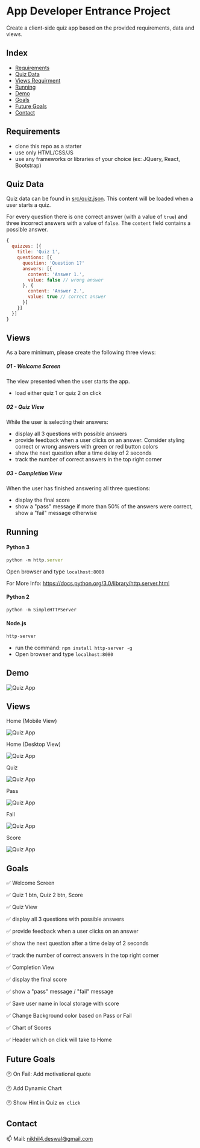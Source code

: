 # App Developer Entrance Project

Create a client-side quiz app based on the provided requirements, data and views.


## Index
- [Requirements](#requirements)
- [Quiz Data](#quiz-data)
- [Views Requirment](#views)
- [Running](#running)
- [Demo](#demo)
- [Goals](#goals)
- [Future Goals](#future-goals)
- [Contact](#contact)


## Requirements

- clone this repo as a starter
- use only HTML/CSS/JS
- use any frameworks or libraries of your choice (ex: JQuery, React, Bootstrap)

## Quiz Data

Quiz data can be found in [src/quiz.json](./src/quiz.json). This content will be loaded when a user starts a quiz.

For every question there is one correct answer (with a value of `true`) and three incorrect answers with a value of `false`. The `content` field contains a possible answer.

```js
{
  quizzes: [{
    title: 'Quiz 1',
    questions: [{
      question: 'Question 1?'
      answers: [{
        content: 'Answer 1.',
        value: false // wrong answer
      }, {
        content: 'Answer 2.',
        value: true // correct answer
      }]
    }]
  }]
}
```

## Views

As a bare minimum, please create the following three views:

##### 01 - Welcome Screen

The view presented when the user starts the app.

- load either quiz 1 or quiz 2 on click

##### 02 - Quiz View

While the user is selecting their answers:

- display all 3 questions with possible answers
- provide feedback when a user clicks on an answer. Consider styling correct or wrong answers with green or red button colors
- show the next question after a time delay of 2 seconds
- track the number of correct answers in the top right corner

##### 03 - Completion View

When the user has finished answering all three questions:

- display the final score
- show a "pass" message if more than 50% of the answers were correct, show a "fail" message otherwise





## Running
#### Python 3 
```js
python -m http.server
```
Open browser and type ```localhost:8080```

For More Info: https://docs.python.org/3.0/library/http.server.html

#### Python 2
```js
python -m SimpleHTTPServer
```

#### Node.js
```js
http-server
```
- run the command: ```npm install http-server -g```
- Open browser and type ```localhost:8080```


## Demo

![Quiz App](./diagrams/walk_through.gif)


## Views

Home (Mobile View)

![Quiz App](./diagrams/homeMobileView.JPG)

Home (Desktop View)

![Quiz App](./diagrams/homeDesktopView.JPG)

Quiz

![Quiz App](./diagrams/quizView.JPG)

Pass

![Quiz App](./diagrams/passFinalView.JPG)

Fail

![Quiz App](./diagrams/finalView.JPG)

Score

![Quiz App](./diagrams/scoreView.JPG)


## Goals
:white_check_mark: Welcome Screen

:white_check_mark: Quiz 1 btn, Quiz 2 btn, Score

:white_check_mark: Quiz View

:white_check_mark: display all 3 questions with possible answers

:white_check_mark: provide feedback when a user clicks on an answer

:white_check_mark: show the next question after a time delay of 2 seconds

:white_check_mark: track the number of correct answers in the top right corner

:white_check_mark: Completion View

:white_check_mark: display the final score

:white_check_mark: show a "pass" message / "fail" message

:white_check_mark: Save user name in local storage with score

:white_check_mark: Change Background color based on Pass or Fail

:white_check_mark: Chart of Scores

:white_check_mark: Header which on click will take to Home


## Future Goals
:clock1: On Fail: Add motivational quote

:clock1: Add Dynamic Chart

:clock1: Show Hint in Quiz ```on click```



## Contact
:mailbox: Mail: nikhil4.deswal@gmail.com
